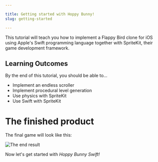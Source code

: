 ```yaml
---

title: Getting started with Hoppy Bunny!
slug: getting-started

---
```


This tutorial will teach you how to implement a Flappy Bird clone for iOS using Apple's Swift programming language together with SpriteKit, their game development framework.

## Learning Outcomes

By the end of this tutorial, you should be able to...

- Implement an endless scroller
- Implement procedural level generation
- Use physics with SpriteKit
- Use Swift with SpriteKit

# The finished product

The final game will look like this:

![The end result](../Tutorial-Images/finalProject.gif)

Now let's get started with *Hoppy Bunny Swift!*
